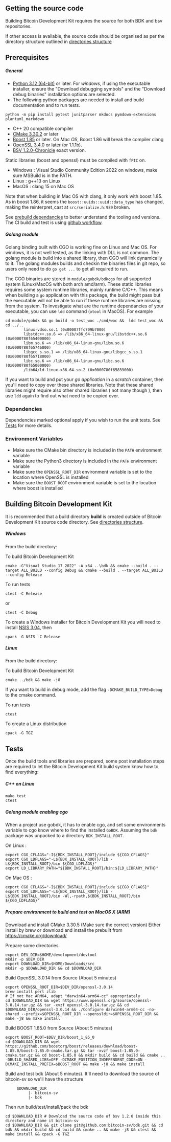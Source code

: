 ## Getting the source code
Building Bitcoin Development Kit requires the source for both BDK and bsv repositories. 

If other access is available, the source code should be organised as per the directory structure outlined in [directories structure](directories.md)

## Prerequisites
##### General
- [Python 3.12 (64-bit)](https://www.python.org/downloads/release/python-3125) or later. For _windows_, if using the executable installer, ensure the "Download debugging symbols" and the "Download debug binaries" installation options are selected. 
- The following python packages are needed to install and build documentation and to run tests.
```console
python -m pip install pytest junitparser mkdocs pymdown-extensions plantuml_markdown
```
- C++ 20 compatible compiler
- [CMake 3.30.2](https://cmake.org/download/) or later
- [Boost 1.85](https://www.boost.org/doc/libs/1_85_0/) or later. On _Mac OS_, Boost 1.86 will break the compiler clang
- [OpenSSL 3.4.0](https://openssl-library.org/source/index.html) or later (or 1.1.1b).
- [BSV 1.2.0-Chronicle](https://github.com/bitcoin-sv/bitcoin-sv/releases) exact version.

Static libraries (boost and openssl) must be compiled with `fPIC` on.

- Windows : Visual Studio Community Edition 2022 on windows, make sure MSBuild is in the PATH.
- Linux : g++13 on Linux
- MacOS : clang 15 on Mac OS

Note that when building in Mac OS with clang, it only work with boost 1.85. As in boost 1.86, it seems the `boost::uuids::uuid::data_type` has changed, making the reinterpret_cast at `src/serialize.h:989` broken.

See [prebuild dependancies](https://github.com/bitcoin-sv/bdk/blob/master/.github/workflows/prebuild_dependancies.yaml) to better understand the tooling and versions. The CI build and test is using [github workflow](https://github.com/bitcoin-sv/bdk/blob/master/.github/workflows/build_bdk.yaml).

##### Golang module
Golang binding built with CGO is working fine on Linux and Mac OS. For windows, it is not well tested, as the linking with DLL is not common.
The golang module is build into a shared library, then CGO will link dynamically to it. The golang modules builds and checkin the binaries files in git repo, so users only need to do `go get ...` to get all required to run.

The CGO binaries are stored in `module/gobdk/bdkcgo` for all supported system (Linux/MacOS with both arch amd/arm). These static libraries requires some system runtime libraries, mainly runtime C/C++. This means when building a `go` application with this package, the build might pass but the executable will not be able to run if these runtime libraries are missing from the system. To investigate what are the runtime dependancies of your executable, you can use `ldd` command (`otool` in MacOS). For example

```
cd module/gobdk && go build -o test_woc ./cmd/woc &&  ldd test_woc && cd ../..
        linux-vdso.so.1 (0x00007ffc709b7000)
        libstdc++.so.6 => /lib/x86_64-linux-gnu/libstdc++.so.6 (0x0000780f65400000)
        libm.so.6 => /lib/x86_64-linux-gnu/libm.so.6 (0x0000780f65746000)
        libgcc_s.so.1 => /lib/x86_64-linux-gnu/libgcc_s.so.1 (0x0000780f65718000)
        libc.so.6 => /lib/x86_64-linux-gnu/libc.so.6 (0x0000780f65000000)
        /lib64/ld-linux-x86-64.so.2 (0x0000780f65839000)
```
If you want to build and put your _go application_ in a _scratch_ container, then you'll need to copy over these shared libraries. Note that these shared libraries might require also other shared libraries ( not many though ), then use `ldd` again to find out what need to be copied over.

### Dependencies
Dependencies marked optional apply if you wish to run the unit tests. See [Tests](#tests) for more details.

### Environment Variables

- Make sure the CMake bin directory is included in the `PATH` environment variable
- Make sure the Python3 directory is included in the `PATH` environment variable
- Make sure the `OPENSSL_ROOT_DIR` environment variable is set to the location where OpenSSL is installed
- Make sure the `BOOST_ROOT` environment variable is set to the location where boost is installed

## Building Bitcoin Development Kit
It is recommended that a build directory **build** is created outside of Bitcoin Development Kit source code directory. See [directories structure](directories.md).

##### Windows

From the build directory:

To build Bitcoin Development Kit
```console
cmake -G"Visual Studio 17 2022" -A x64 ..\bdk && cmake --build . --target ALL_BUILD --config Debug && cmake --build . --target ALL_BUILD --config Release
```

To run tests
```console 
ctest -C Release
```
or
```console 
ctest -C Debug
```

To create a Windows installer for Bitcoin Development Kit you will need to install [NSIS 3.04](https://nsis.sourceforge.io/Download), then
```console 
cpack -G NSIS -C Release
```

##### Linux

From the build directory:

To build Bitcoin Development Kit
```console
cmake ../bdk && make -j8
```

If you want to build in debug mode, add the flag `-DCMAKE_BUILD_TYPE=Debug` to the cmake command.

To run tests
```console
ctest
```

To create a Linux distribution
```console
cpack -G TGZ
```

## Tests
Once the build tools and libraries are prepared, some post installation steps are required to let the Bitcoin Development Kit build system know how to find everything:

##### C++ on Linux
```console
make test
ctest
```

##### Golang module enabling cgo

When a project use gobdk, it has to enable cgo, and set some environments variable to cgo know where to find the installed `GoBDK`. Assuming the `bdk` package was unpacked to a directory `BDK_INSTALL_ROOT`.

On Linux :
```
export CGO_CFLAGS="-I${BDK_INSTALL_ROOT}/include ${CGO_CFLAGS}"
export CGO_LDFLAGS="-L${BDK_INSTALL_ROOT}/lib -L${BDK_INSTALL_ROOT}/bin ${CGO_LDFLAGS}"
export LD_LIBRARY_PATH="${BDK_INSTALL_ROOT}/bin:${LD_LIBRARY_PATH}"
```

On Mac OS :
```
export CGO_CFLAGS="-I${BDK_INSTALL_ROOT}/include ${CGO_CFLAGS}"
export CGO_LDFLAGS="-L${BDK_INSTALL_ROOT}/lib -L${BDK_INSTALL_ROOT}/bin -Wl,-rpath,${BDK_INSTALL_ROOT}/bin ${CGO_LDFLAGS}"
```

##### Prepare environment to build and test on MacOS X (ARM)

Download and install CMake 3.30.5 (Make sure the correct version)
Either install by brew or download and install the prebuilt from https://cmake.org/download/

Prepare some directories

```
export DEV_DIR=$HOME/development/devtool
mkdir -p $DEV_DIR
export DOWNLOAD_DIR=$HOME/Downloads/src
mkdir -p $DOWNLOAD_DIR && cd $DOWNLOAD_DIR
```

Build OpenSSL 3.0.14 from Source (About 5 minutes)
```
export OPENSSL_ROOT_DIR=$DEV_DIR/openssl-3.0.14
brew install perl zlib
# If not Mac ARM64, adapt "darwin64-arm64-cc" appropriately 
cd $DOWNLOAD_DIR && wget https://www.openssl.org/source/openssl-3.0.14.tar.gz && tar -xvzf openssl-3.0.14.tar.gz && cd $DOWNLOAD_DIR/openssl-3.0.14 && ./Configure darwin64-arm64-cc -no-shared --prefix=$OPENSSL_ROOT_DIR --openssldir=$OPENSSL_ROOT_DIR && make -j8 && make install
```

Build BOOST 1.85.0 from Source (About 5 minutes)

```
export BOOST_ROOT=$DEV_DIR/boost_1_85_0
cd $DOWNLOAD_DIR && wget https://github.com/boostorg/boost/releases/download/boost-1.85.0/boost-1.85.0-cmake.tar.gz && tar -xvzf boost-1.85.0-cmake.tar.gz && cd boost-1.85.0 && mkdir build && cd build && cmake .. -DBUILD_SHARED_LIBS=OFF -DCMAKE_POSITION_INDEPENDENT_CODE=ON -DCMAKE_INSTALL_PREFIX=$BOOST_ROOT && make -j8 && make install
```

Build and test bdk (About 5 minutes). It'll need to download the source of bitcoin-sv so we'll have the structure

```
     $DOWNLOAD_DIR 
          |- bitcoin-sv
          |- bdk
```

Then run build/test/install/pack the bdk

```
cd $DOWNLOAD_DIR # Download the source code of bsv 1.2.0 inside this directory and name it bitcoin-sv
cd $DOWNLOAD_DIR && git clone git@github.com:bitcoin-sv/bdk.git && cd bdk && mkdir build && cd build && cmake .. && make -j8 && ctest && make install && cpack -G TGZ
```